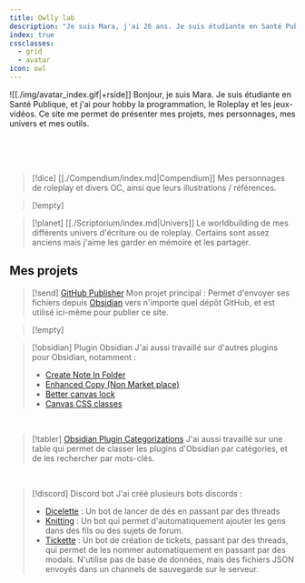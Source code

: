 ```yaml
---
title: Owlly lab
description: "Je suis Mara, j'ai 26 ans. Je suis étudiante en Santé Publique, et j'ai pour hobby la programmation, le Roleplay et les jeux-vidéos. Ce site me permet de présenter mes projets, mes personnages, mes univers et mes outils."
index: true
cssclasses:
  - grid
  - avatar
icon: owl
---
```


![[./img/avatar_index.gif|+rside]]
Bonjour, je suis Mara. Je suis étudiante en Santé Publique, et j'ai pour hobby la programmation, le Roleplay et les jeux-vidéos. Ce site me permet de présenter mes projets, mes personnages, mes univers et mes outils.

<br/>
<br/>
<br/>

> [!dice] [[./Compendium/index.md|Compendium]]
> Mes personnages de roleplay et divers OC, ainsi que leurs illustrations / références.

> [!empty]

> [!planet] [[./Scriptorium/index.md|Univers]]
> Le worldbuilding de mes différents univers d'écriture ou de roleplay. Certains sont assez anciens mais j'aime les garder en mémoire et les partager.

## Mes projets

> [!send] [GitHub Publisher](https://obsidian-publisher.netlify.app/)
> Mon projet principal : Permet d'envoyer ses fichiers depuis [Obsidian](https://obsidian.md/) vers n'importe quel dépôt GitHub, et est utilisé ici-même pour publier ce site.

> [!empty]

> [!obsidian] Plugin Obsidian
> J'ai aussi travaillé sur d'autres plugins pour Obsidian, notamment :
>
> - [Create Note In Folder](https://github.com/Lisandra-dev/obsidian-create-note-in-folder)
> - [Enhanced Copy (Non Market place)](https://github.com/Lisandra-dev/obsidian-enhanced-copy)
> - [Better canvas lock](https://github.com/Lisandra-dev/obsidian-better-canvas-lock)
> - [Canvas CSS classes](https://github.com/Lisandra-dev/obsidian-canvas-css-class)

<br/>

> [!tabler] [Obsidian Plugin Categorizations](https://cloud.seatable.io/dtable/external-links/37f27445cf4745178e06/)
> J'ai aussi travaillé sur une table qui permet de classer les plugins d'Obsidian par catégories, et de les rechercher par mots-clés.

<br/>

> [!discord] Discord bot
> J'ai créé plusieurs bots discords :
>
> - [Dicelette](https://github.com/Lisandra-dev/discord-dicelette/blob/main/README.fr.md) : Un bot de lancer de dés en passant par des threads
> - [Knitting](https://github.com/Lisandra-dev/Knitting-bot/blob/master/README_FR.md) : Un bot qui permet d'automatiquement ajouter les gens dans des fils ou des sujets de forum.
> - [Tickette](https://github.com/Lisandra-dev/tickette-bot) : Un bot de création de tickets, passant par des threads, qui permet de les nommer automatiquement en passant par des modals. N'utilise pas de base de données, mais des fichiers JSON envoyés dans un channels de sauvegarde sur le serveur.
